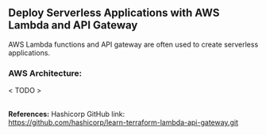 ## Deploy Serverless Applications with AWS Lambda and API Gateway

AWS Lambda functions and API gateway are often used to create serverless applications.

### AWS Architecture:
< TODO >

</br>**References:**
Hashicorp GitHub link:</br>
https://github.com/hashicorp/learn-terraform-lambda-api-gateway.git